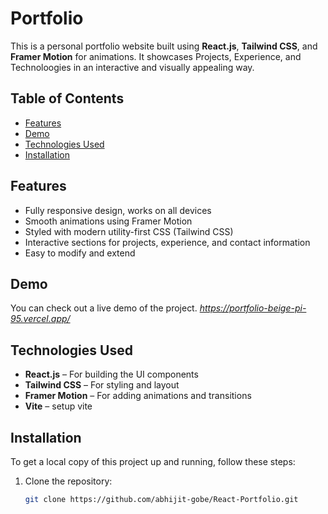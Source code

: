 # Portfolio

This is a personal portfolio website built using **React.js**, **Tailwind CSS**, and **Framer Motion** for animations. It showcases Projects, Experience, and Technoloogies in an interactive and visually appealing way.

## Table of Contents

- [Features](#features)
- [Demo](#demo)
- [Technologies Used](#technologies-used)
- [Installation](#installation)

## Features

- Fully responsive design, works on all devices
- Smooth animations using Framer Motion
- Styled with modern utility-first CSS (Tailwind CSS)
- Interactive sections for projects, experience, and contact information
- Easy to modify and extend

## Demo

You can check out a live demo of the project. *https://portfolio-beige-pi-95.vercel.app/*

## Technologies Used

- **React.js** – For building the UI components
- **Tailwind CSS** – For styling and layout
- **Framer Motion** – For adding animations and transitions
- **Vite** – setup vite

## Installation

To get a local copy of this project up and running, follow these steps:

1. Clone the repository:

   ```bash
   git clone https://github.com/abhijit-gobe/React-Portfolio.git
